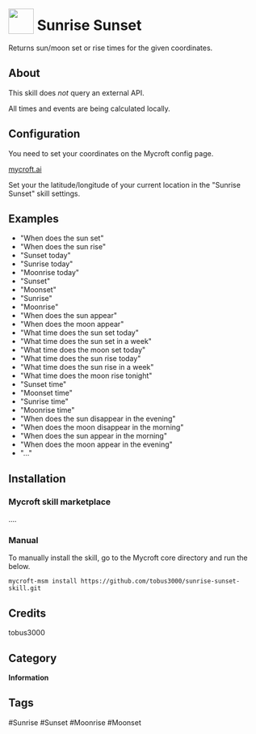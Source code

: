 # <img src="https://raw.githack.com/FortAwesome/Font-Awesome/master/svgs/solid/sun.svg" card_color="#FEE255" width="50" height="50" style="vertical-align:bottom"/> Sunrise Sunset
Returns sun/moon set or rise times for the given coordinates.

## About
This skill does *not* query an external API.

All times and events are being calculated locally.

## Configuration
You need to set your coordinates on the Mycroft config page.

[mycroft.ai](https://account.mycroft.ai/skills)

Set your the latitude/longitude of your current location in the "Sunrise Sunset" skill settings.

## Examples
* "When does the sun set"
* "When does the sun rise"
* "Sunset today"
* "Sunrise today"
* "Moonrise today"
* "Sunset"
* "Moonset"
* "Sunrise"
* "Moonrise"
* "When does the sun appear"
* "When does the moon appear"
* "What time does the sun set today"
* "What time does the sun set in a week"
* "What time does the moon set today"
* "What time does the sun rise today"
* "What time does the sun rise in a week"
* "What time does the moon rise tonight"
* "Sunset time"
* "Moonset time"
* "Sunrise time"
* "Moonrise time"
* "When does the sun disappear in the evening"
* "When does the moon disappear in the morning"
* "When does the sun appear in the morning"
* "When does the moon appear in the evening"
* "..."

## Installation
### Mycroft skill marketplace
....

### Manual
To manually install the skill, go to the Mycroft core directory and run the below.

```mycroft-msm install https://github.com/tobus3000/sunrise-sunset-skill.git```

## Credits
tobus3000

## Category
**Information**

## Tags
#Sunrise
#Sunset
#Moonrise
#Moonset
